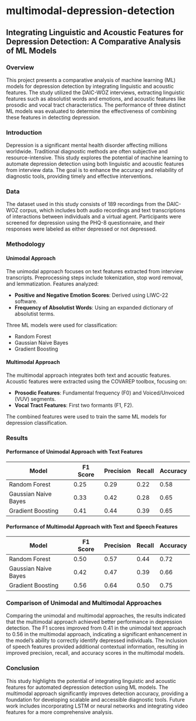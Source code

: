 # multimodal-depression-detection
## Integrating Linguistic and Acoustic Features for Depression Detection: A Comparative Analysis of ML Models

### Overview

This project presents a comparative analysis of machine learning (ML) models for depression detection by integrating linguistic and acoustic features. The study utilized the DAIC-WOZ interviews, extracting linguistic features such as absolutist words and emotions, and acoustic features like prosodic and vocal tract characteristics. The performance of three distinct ML models was evaluated to determine the effectiveness of combining these features in detecting depression.

### Introduction
Depression is a significant mental health disorder affecting millions worldwide. Traditional diagnostic methods are often subjective and resource-intensive. This study explores the potential of machine learning to automate depression detection using both linguistic and acoustic features from interview data. The goal is to enhance the accuracy and reliability of diagnostic tools, providing timely and effective interventions.

### Data
The dataset used in this study consists of 189 recordings from the DAIC-WOZ corpus, which includes both audio recordings and text transcriptions of interactions between individuals and a virtual agent. Participants were screened for depression using the PHQ-8 questionnaire, and their responses were labeled as either depressed or not depressed.

### Methodology
#### Unimodal Approach
The unimodal approach focuses on text features extracted from interview transcripts. Preprocessing steps include tokenization, stop word removal, and lemmatization. Features analyzed:

- **Positive and Negative Emotion Scores**: Derived using LIWC-22 software.
- **Frequency of Absolutist Words**: Using an expanded dictionary of absolutist terms.

Three ML models were used for classification:
- Random Forest
- Gaussian Naive Bayes
- Gradient Boosting

#### Multimodal Approach
The multimodal approach integrates both text and acoustic features. Acoustic features were extracted using the COVAREP toolbox, focusing on:

- **Prosodic Features**: Fundamental frequency (F0) and Voiced/Unvoiced (VUV) segments.
- **Vocal Tract Features**: First two formants (F1, F2).

The combined features were used to train the same ML models for depression classification.

### Results

#### Performance of Unimodal Approach with Text Features

| Model                | F1 Score | Precision | Recall | Accuracy |
|----------------------|----------|-----------|--------|----------|
| Random Forest        | 0.25     | 0.29      | 0.22   | 0.58     |
| Gaussian Naive Bayes | 0.33     | 0.42      | 0.28   | 0.65     |
| Gradient Boosting    | 0.41     | 0.44      | 0.39   | 0.65     |

#### Performance of Multimodal Approach with Text and Speech Features

| Model                | F1 Score | Precision | Recall | Accuracy |
|----------------------|----------|-----------|--------|----------|
| Random Forest        | 0.50     | 0.57      | 0.44   | 0.72     |
| Gaussian Naive Bayes | 0.42     | 0.47      | 0.39   | 0.66     |
| Gradient Boosting    | 0.56     | 0.64      | 0.50   | 0.75     |

### Comparison of Unimodal and Multimodal Approaches

Comparing the unimodal and multimodal approaches, the results indicated that the multimodal approach achieved better performance in depression detection. The F1 scores improved from 0.41 in the unimodal text approach to 0.56 in the multimodal approach, indicating a significant enhancement in the model’s ability to correctly identify depressed individuals. The inclusion of speech features provided additional contextual information, resulting in improved precision, recall, and accuracy scores in the multimodal models.


### Conclusion
This study highlights the potential of integrating linguistic and acoustic features for automated depression detection using ML models. The multimodal approach significantly improves detection accuracy, providing a foundation for developing scalable and accessible diagnostic tools. Future work includes incorporating LSTM or neural networks and integrating video features for a more comprehensive analysis.
